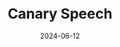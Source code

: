 ---  
layout: startup_page  
title: "Canary Speech"  
id: "canaryspeech.com"  
permalink: "/canaryspeechcanaryspeech.com06122024/"  
website: "https://canaryspeech.com/"  
funding_round: "Series A"  
funding_amount: "$13M"  
investors: "Cortes Capital, LLC (Love's Private Equity), Sorenson Communications, LLC., SMK (Japan), Hackensack Meridian Health"  
about: "Canary Speech is an AI-powered voice biomarker health tech company using real-time patented vocal analysis to screen for mental and neurological disorders. Its technology quickly identifies irregularities in behavioral and cognitive changes, offering early detection of conditions like anxiety, depression, and dementia. Canary Speech serves health systems, payers, and pharmaceutical markets."  
markets: "Healthtech, AI"  
hq: "PROVO, Utah, United States"  
founded_year: "2016"  
linkedin: "https://www.linkedin.com/company/canaryspeech"  
twitter: "https://twitter.com/canaryspeech"  
instagram: ""  
facebook: "https://www.facebook.com/Canary-Speech-1785520958429172/"  
crunchbase: "https://www.crunchbase.com/organization/canary-speech"  
pitchbook: "https://pitchbook.com/profiles/company/170769-61"  

date_display: "12-Jun-2024"  
date: "2024-06-12"

# SEO Optimization  
meta_title: "Canary Speech - Series A Funding ($13M)"  
meta_description: "Canary Speech, Canary Speech is an AI-powered voice biomarker health tech company using real-time patented vocal analysis to screen for mental and neurological disor..."  
meta_keywords: "Canary Speech, Healthtech, AI, Series A funding"  
canonical_url: "https://startup.projectstartups.com/canaryspeechcanaryspeech.com06122024/"  
---